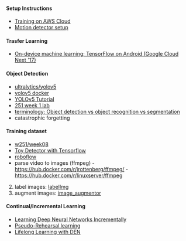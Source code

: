 #### Setup Instructions
- [Training on AWS Cloud](training_on_aws.md)
- [Motion detector setup](object%20tracking)

#### Trasfer Learning 
- [On-device machine learning: TensorFlow on Android (Google Cloud Next '17)](https://www.youtube.com/watch?v=EnFyneRScQ8&feature=youtu.be&t=4m17s&ab_channel=GoogleCloudPlatform)

#### Object Detection 
- [ultralytics/yolov5](https://github.com/ultralytics/yolov5)
- [yolov5 docker](https://github.com/ultralytics/yolov5/wiki/Docker-Quickstart)
- [YOLOv5 Tutorial](https://colab.research.google.com/github/ultralytics/yolov5/blob/master/tutorial.ipynb#scrollTo=VUOiNLtMP5aG) 
- [251 week 1 lab](https://github.com/MIDS-scaling-up/v2/tree/master/week01/lab)
- [terminology: Object detection vs object recognition vs segmentation](https://www.kaggle.com/getting-started/169984) 
- catastrophic forgetting 

#### Training dataset
- [w251/week08](https://github.com/MIDS-scaling-up/v2/tree/master/week08)
- [Toy Detector with Tensorflow](https://www.kdnuggets.com/2018/02/building-toy-detector-tensorflow-object-detection-api.html) 
- [roboflow](https://app.roboflow.com/)
- parse video to images (ffmpeg) 
		- https://hub.docker.com/r/jrottenberg/ffmpeg/ 
		- https://hub.docker.com/r/linuxserver/ffmpeg 
2. label images: [labelImg](https://github.com/tzutalin/labelImg)
3. augment images: [image_augmentor](https://github.com/codebox/image_augmentor)

#### Continual/Incremental Learning 
- [Learning Deep Neural Networks Incrementally](https://medium.com/heuritech/learning-deep-neural-networks-incrementally-3e005e4fb4bc)
- [Pseudo-Rehearsal learning](https://arxiv.org/abs/1705.08690)
- [Lifelong Learning with DEN](https://arxiv.org/abs/1708.01547)
